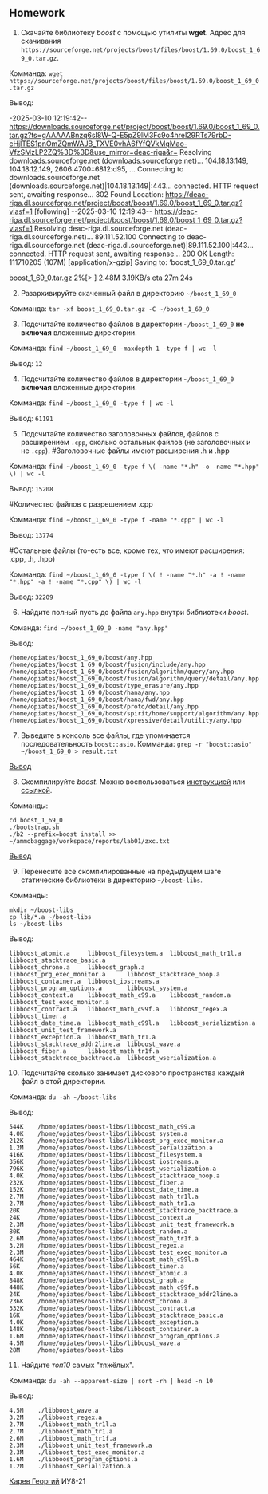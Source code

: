 ## Homework

1. Скачайте библиотеку *boost* с помощью утилиты **wget**. Адрес для скачивания `https://sourceforge.net/projects/boost/files/boost/1.69.0/boost_1_69_0.tar.gz`.

Комманда: ```wget https://sourceforge.net/projects/boost/files/boost/1.69.0/boost_1_69_0.tar.gz```

Вывод:

-2025-03-10 12:19:42--  https://downloads.sourceforge.net/project/boost/boost/1.69.0/boost_1_69_0.tar.gz?ts=gAAAAABnzq6sI8W-Q-E5pZ9lM3Fc9o4hreI29RTs79rbD-cHjlTES1pnOmZQmWAJB_TXVE0vhA6fYfQVkMqMao-VfzSMzLP2ZQ%3D%3D&use_mirror=deac-riga&r=
Resolving downloads.sourceforge.net (downloads.sourceforge.net)... 104.18.13.149, 104.18.12.149, 2606:4700::6812:d95, ...
Connecting to downloads.sourceforge.net (downloads.sourceforge.net)|104.18.13.149|:443... connected.
HTTP request sent, awaiting response... 302 Found
Location: https://deac-riga.dl.sourceforge.net/project/boost/boost/1.69.0/boost_1_69_0.tar.gz?viasf=1 [following]
--2025-03-10 12:19:43--  https://deac-riga.dl.sourceforge.net/project/boost/boost/1.69.0/boost_1_69_0.tar.gz?viasf=1
Resolving deac-riga.dl.sourceforge.net (deac-riga.dl.sourceforge.net)... 89.111.52.100
Connecting to deac-riga.dl.sourceforge.net (deac-riga.dl.sourceforge.net)|89.111.52.100|:443... connected.
HTTP request sent, awaiting response... 200 OK
Length: 111710205 (107M) [application/x-gzip]
Saving to: ‘boost_1_69_0.tar.gz’

boost_1_69_0.tar.gz             2%[>                                                 ]   2.48M  3.19KB/s    eta 27m 24s 



2. Разархивируйте скаченный файл в директорию `~/boost_1_69_0`

Комманда: `tar -xf boost_1_69_0.tar.gz -C ~/boost_1_69_0`


3. Подсчитайте количество файлов в директории `~/boost_1_69_0` **не включая** вложенные директории.

Комманда: `find ~/boost_1_69_0 -maxdepth 1 -type f | wc -l`

Вывод: `12`


4. Подсчитайте количество файлов в директории `~/boost_1_69_0` **включая** вложенные директории.

Комманда: `find ~/boost_1_69_0 -type f | wc -l`

Вывод: `61191`


5. Подсчитайте количество заголовочных файлов, файлов с расширением `.cpp`, сколько остальных файлов (не заголовочных и не `.cpp`).
#Заголовочные файлы имеют расширения .h и .hpp 

Комманда: `find ~/boost_1_69_0 -type f \( -name "*.h" -o -name "*.hpp" \) | wc -l`

Вывод: `15208`

#Количество файлов с разрешением .cpp

Комманда: `find ~/boost_1_69_0 -type f -name "*.cpp" | wc -l`

Вывод: `13774`

#Остальные файлы (то-есть все, кроме тех, что имеют расширения: .cpp, .h, .hpp)

Комманда: `find ~/boost_1_69_0 -type f \( ! -name "*.h" -a ! -name "*.hpp" -a ! -name "*.cpp" \) | wc -l`

Вывод: `32209`


6. Найдите полный пусть до файла `any.hpp` внутри библиотеки *boost*.

Команда: `find ~/boost_1_69_0 -name "any.hpp"`

Вывод:
``` 
/home/opiates/boost_1_69_0/boost/any.hpp
/home/opiates/boost_1_69_0/boost/fusion/include/any.hpp
/home/opiates/boost_1_69_0/boost/fusion/algorithm/query/any.hpp
/home/opiates/boost_1_69_0/boost/fusion/algorithm/query/detail/any.hpp
/home/opiates/boost_1_69_0/boost/type_erasure/any.hpp
/home/opiates/boost_1_69_0/boost/hana/any.hpp
/home/opiates/boost_1_69_0/boost/hana/fwd/any.hpp
/home/opiates/boost_1_69_0/boost/proto/detail/any.hpp
/home/opiates/boost_1_69_0/boost/spirit/home/support/algorithm/any.hpp
/home/opiates/boost_1_69_0/boost/xpressive/detail/utility/any.hpp
```


7. Выведите в консоль все файлы, где упоминается последовательность `boost::asio`.
Комманда: `grep -r "boost::asio" ~/boost_1_69_0 > result.txt`

[Вывод](https://gist.github.com/ammobaggage/19ee1d4695161a8dcf11cf6c995070ca)


8. Скомпилируйте *boost*. Можно воспользоваться [инструкцией](https://www.boost.org/doc/libs/1_61_0/more/getting_started/unix-variants.html#or-build-custom-binaries) или [ссылкой](https://codeyarns.com/2017/01/24/how-to-build-boost-on-linux/).

Комманды:
```
cd boost_1_69_0
./bootstrap.sh
./b2 --prefix=boost install >> ~/ammobaggage/workspace/reports/lab01/zxc.txt
```
[Вывод](https://gist.github.com/ammobaggage/99e1b40229089e0ef27b8cc334f275e9)


9. Перенесите все скомпилированные на предыдущем шаге статические библиотеки в директорию `~/boost-libs`.

Комманды:
```
mkdir ~/boost-libs
cp lib/*.a ~/boost-libs
ls ~/boost-libs
```
Вывод:
```
libboost_atomic.a     libboost_filesystem.a  libboost_math_tr1l.a             libboost_stacktrace_basic.a
libboost_chrono.a     libboost_graph.a       libboost_prg_exec_monitor.a      libboost_stacktrace_noop.a
libboost_container.a  libboost_iostreams.a   libboost_program_options.a       libboost_system.a
libboost_context.a    libboost_math_c99.a    libboost_random.a                libboost_test_exec_monitor.a
libboost_contract.a   libboost_math_c99f.a   libboost_regex.a                 libboost_timer.a
libboost_date_time.a  libboost_math_c99l.a   libboost_serialization.a         libboost_unit_test_framework.a
libboost_exception.a  libboost_math_tr1.a    libboost_stacktrace_addr2line.a  libboost_wave.a
libboost_fiber.a      libboost_math_tr1f.a   libboost_stacktrace_backtrace.a  libboost_wserialization.a
```


10. Подсчитайте сколько занимает дискового пространства каждый файл в этой директории.

Комманда: `du -ah ~/boost-libs`

Вывод:
```
544K    /home/opiates/boost-libs/libboost_math_c99.a
4.0K    /home/opiates/boost-libs/libboost_system.a
212K    /home/opiates/boost-libs/libboost_prg_exec_monitor.a
1.2M    /home/opiates/boost-libs/libboost_serialization.a
416K    /home/opiates/boost-libs/libboost_filesystem.a
356K    /home/opiates/boost-libs/libboost_iostreams.a
796K    /home/opiates/boost-libs/libboost_wserialization.a
4.0K    /home/opiates/boost-libs/libboost_stacktrace_noop.a
232K    /home/opiates/boost-libs/libboost_fiber.a
152K    /home/opiates/boost-libs/libboost_date_time.a
2.7M    /home/opiates/boost-libs/libboost_math_tr1l.a
2.7M    /home/opiates/boost-libs/libboost_math_tr1.a
20K     /home/opiates/boost-libs/libboost_stacktrace_backtrace.a
24K     /home/opiates/boost-libs/libboost_context.a
2.3M    /home/opiates/boost-libs/libboost_unit_test_framework.a
80K     /home/opiates/boost-libs/libboost_random.a
2.6M    /home/opiates/boost-libs/libboost_math_tr1f.a
3.2M    /home/opiates/boost-libs/libboost_regex.a
2.3M    /home/opiates/boost-libs/libboost_test_exec_monitor.a
464K    /home/opiates/boost-libs/libboost_math_c99l.a
56K     /home/opiates/boost-libs/libboost_timer.a
4.0K    /home/opiates/boost-libs/libboost_atomic.a
848K    /home/opiates/boost-libs/libboost_graph.a
448K    /home/opiates/boost-libs/libboost_math_c99f.a
24K     /home/opiates/boost-libs/libboost_stacktrace_addr2line.a
236K    /home/opiates/boost-libs/libboost_chrono.a
332K    /home/opiates/boost-libs/libboost_contract.a
16K     /home/opiates/boost-libs/libboost_stacktrace_basic.a
4.0K    /home/opiates/boost-libs/libboost_exception.a
148K    /home/opiates/boost-libs/libboost_container.a
1.6M    /home/opiates/boost-libs/libboost_program_options.a
4.5M    /home/opiates/boost-libs/libboost_wave.a
28M     /home/opiates/boost-libs
```


11. Найдите *топ10* самых "тяжёлых".

Комманда: `du -ah --apparent-size | sort -rh | head -n 10`

Вывод:
```
4.5M    ./libboost_wave.a
3.2M    ./libboost_regex.a
2.7M    ./libboost_math_tr1l.a
2.7M    ./libboost_math_tr1.a
2.6M    ./libboost_math_tr1f.a
2.3M    ./libboost_unit_test_framework.a
2.3M    ./libboost_test_exec_monitor.a
1.6M    ./libboost_program_options.a
1.2M    ./libboost_serialization.a
```


[Карев Георгий](https://github.com/ammobaggage)
ИУ8-21

